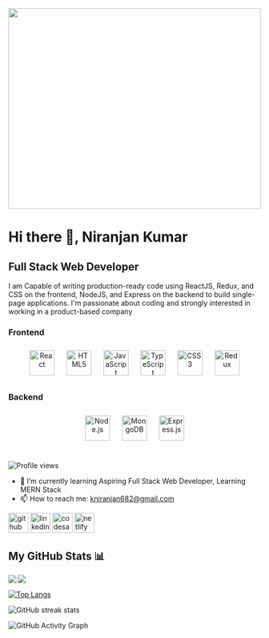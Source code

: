 <img src="https://camo.githubusercontent.com/5f2503ce7f221dddb57d9d9234ca9c52e8284da01690a3ef43f4880e05da06d1/68747470733a2f2f7777772e70726f6f666875622e636f6d2f77702d636f6e74656e742f75706c6f6164732f323032302f30382f5765622d446576656c6f7065722e676966" align="center" height="400" width="100%" />
</div>  

# Hi there 👋, Niranjan Kumar

## Full Stack Web Developer

I am Capable of writing production-ready code using
ReactJS, Redux, and CSS on the frontend, NodeJS, and
Express on the backend to build single-page applications.
I'm passionate about coding and strongly interested in
working in a product-based company


### Frontend  
<div align="center">  
<a href="https://reactjs.org/" target="_blank"><img style="margin: 10px" src="https://profilinator.rishav.dev/skills-assets/react-original-wordmark.svg" alt="React" height="50" /></a>  
<a href="https://en.wikipedia.org/wiki/HTML5" target="_blank"><img style="margin: 10px" src="https://profilinator.rishav.dev/skills-assets/html5-original-wordmark.svg" alt="HTML5" height="50" /></a>  
<a href="https://www.javascript.com/" target="_blank"><img style="margin: 10px" src="https://profilinator.rishav.dev/skills-assets/javascript-original.svg" alt="JavaScript" height="50" /></a>  
<a href="https://www.typescriptlang.org/" target="_blank"><img style="margin: 10px" src="https://profilinator.rishav.dev/skills-assets/typescript-original.svg" alt="TypeScript" height="50" /></a>  
<a href="https://www.w3schools.com/css/" target="_blank"><img style="margin: 10px" src="https://profilinator.rishav.dev/skills-assets/css3-original-wordmark.svg" alt="CSS3" height="50" /></a>  
<a href="https://redux.js.org/" target="_blank"><img style="margin: 10px" src="https://profilinator.rishav.dev/skills-assets/redux-original.svg" alt="Redux" height="50" /></a>  
</div>

</td><td valign="top" width="33%">



### Backend  
<div align="center">  
<a href="https://nodejs.org/" target="_blank"><img style="margin: 10px" src="https://profilinator.rishav.dev/skills-assets/nodejs-original-wordmark.svg" alt="Node.js" height="50" /></a>  
<a href="https://www.mongodb.com/" target="_blank"><img style="margin: 10px" src="https://profilinator.rishav.dev/skills-assets/mongodb-original-wordmark.svg" alt="MongoDB" height="50" /></a>  
<a href="https://expressjs.com/" target="_blank"><img style="margin: 10px" src="https://profilinator.rishav.dev/skills-assets/express-original-wordmark.svg" alt="Express.js" height="50" /></a>  
</div>

</td><td valign="top" width="33%">



</td></tr></table>  

<br/>  

![Profile views](https://gpvc.arturio.dev/kniranjan0)  

- 🌱 I’m currently learning Aspiring Full Stack Web Developer, Learning MERN Stack 
- 📫 How to reach me: kniranjan682@gmail.com 


[<img src='https://cdn.jsdelivr.net/npm/simple-icons@3.0.1/icons/github.svg' alt='github' height='40'>](https://github.com/kniranjan0)  [<img src='https://cdn.jsdelivr.net/npm/simple-icons@3.0.1/icons/linkedin.svg' alt='linkedin' height='40'>](https://www.linkedin.com/in/niranjan-kumar682/)  [<img src='https://cdn.jsdelivr.net/npm/simple-icons@3.0.1/icons/codesandbox.svg' alt='codesandbox' height='40'>](https://codesandbox.io/u/kniranjan)  [<img src='https://cdn.jsdelivr.net/npm/simple-icons@3.0.1/icons/netlify.svg' alt='netlify' height='40'>](https://app.netlify.com/teams/kniranjan0/overview)  


## My GitHub Stats 📊
<a href="https://github.com/kniranjan0">
  <img align="left" src="https://github-readme-stats.vercel.app/api?username=kniranjan0&count_private=true&show_icons=true&theme=radical" />
</a>
<a href="https://github.com/kniranjan0">
  <img align="center" src="https://github-readme-stats.vercel.app/api/top-langs/?username=kniranjan0" />
</a>

[![Top Langs](https://github-readme-stats.vercel.app/api/top-langs/?username=kniranjan0&layout=compact)](https://github.com/kniranjan0)
 

![GitHub streak stats](https://github-readme-streak-stats.herokuapp.com/?user=kniranjan0)

![GitHub Activity Graph](https://activity-graph.herokuapp.com/graph?username=kniranjan0)  

  



